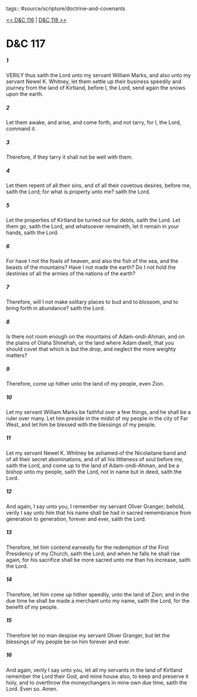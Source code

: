 tags:: #source/scripture/doctrine-and-covenants

[<< D&C 116](doctrine-and-covenants/D&C_116.md) | [D&C 118 >>](doctrine-and-covenants/D&C_118.md)

# D&C 117

##### 1

VERILY thus saith the Lord unto my servant William Marks, and also unto my servant Newel K. Whitney, let them settle up their business speedily and journey from the land of Kirtland, before I, the Lord, send again the snows upon the earth.

##### 2

Let them awake, and arise, and come forth, and not tarry, for I, the Lord, command it.

##### 3

Therefore, if they tarry it shall not be well with them.

##### 4

Let them repent of all their sins, and of all their covetous desires, before me, saith the Lord; for what is property unto me? saith the Lord.

##### 5

Let the properties of Kirtland be turned out for debts, saith the Lord. Let them go, saith the Lord, and whatsoever remaineth, let it remain in your hands, saith the Lord.

##### 6

For have I not the fowls of heaven, and also the fish of the sea, and the beasts of the mountains? Have I not made the earth? Do I not hold the destinies of all the armies of the nations of the earth?

##### 7

Therefore, will I not make solitary places to bud and to blossom, and to bring forth in abundance? saith the Lord.

##### 8

Is there not room enough on the mountains of Adam-ondi-Ahman, and on the plains of Olaha Shinehah, or the land where Adam dwelt, that you should covet that which is but the drop, and neglect the more weighty matters?

##### 9

Therefore, come up hither unto the land of my people, even Zion.

##### 10

Let my servant William Marks be faithful over a few things, and he shall be a ruler over many. Let him preside in the midst of my people in the city of Far West, and let him be blessed with the blessings of my people.

##### 11

Let my servant Newel K. Whitney be ashamed of the Nicolaitane band and of all their secret abominations, and of all his littleness of soul before me, saith the Lord, and come up to the land of Adam-ondi-Ahman, and be a bishop unto my people, saith the Lord, not in name but in deed, saith the Lord.

##### 12

And again, I say unto you, I remember my servant Oliver Granger; behold, verily I say unto him that his name shall be had in sacred remembrance from generation to generation, forever and ever, saith the Lord.

##### 13

Therefore, let him contend earnestly for the redemption of the First Presidency of my Church, saith the Lord; and when he falls he shall rise again, for his sacrifice shall be more sacred unto me than his increase, saith the Lord.

##### 14

Therefore, let him come up hither speedily, unto the land of Zion; and in the due time he shall be made a merchant unto my name, saith the Lord, for the benefit of my people.

##### 15

Therefore let no man despise my servant Oliver Granger, but let the blessings of my people be on him forever and ever.

##### 16

And again, verily I say unto you, let all my servants in the land of Kirtland remember the Lord their God, and mine house also, to keep and preserve it holy, and to overthrow the moneychangers in mine own due time, saith the Lord. Even so. Amen.
